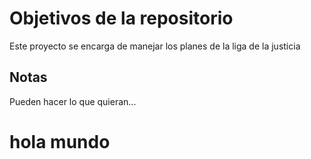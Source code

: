 # Objetivos de la repositorio

Este proyecto se encarga de manejar los planes de la liga de la justicia


## Notas
Pueden hacer lo que quieran...


# hola mundo
